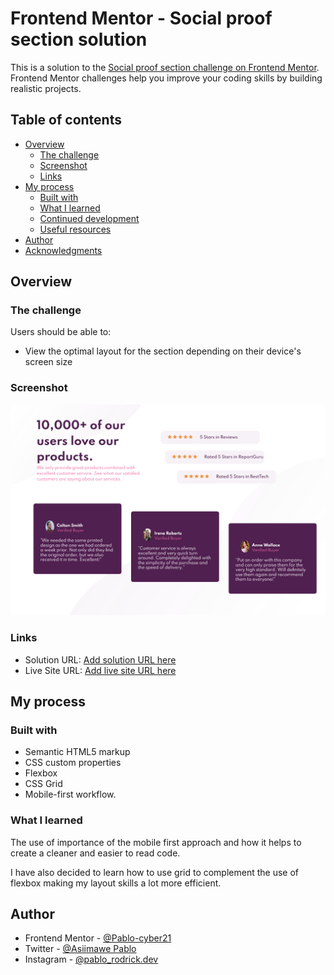 # Frontend Mentor - Social proof section solution

This is a solution to the [Social proof section challenge on Frontend Mentor](https://www.frontendmentor.io/challenges/social-proof-section-6e0qTv_bA). Frontend Mentor challenges help you improve your coding skills by building realistic projects.

## Table of contents

- [Overview](#overview)
  - [The challenge](#the-challenge)
  - [Screenshot](#screenshot)
  - [Links](#links)
- [My process](#my-process)
  - [Built with](#built-with)
  - [What I learned](#what-i-learned)
  - [Continued development](#continued-development)
  - [Useful resources](#useful-resources)
- [Author](#author)
- [Acknowledgments](#acknowledgments)

## Overview

### The challenge

Users should be able to:

- View the optimal layout for the section depending on their device's screen size

### Screenshot

![](https://github.com/Pablo-cyber21/frontend-mentor-challenges/blob/main/social-proof-section-master/social-proof-section-master/Screenshot%202021-12-20%20at%2009-28-50%20Frontend%20Mentor%20Social%20proof%20section.png)

### Links

- Solution URL: [Add solution URL here](https://your-solution-url.com)
- Live Site URL: [Add live site URL here](https://your-live-site-url.com)

## My process

### Built with

- Semantic HTML5 markup
- CSS custom properties
- Flexbox
- CSS Grid
- Mobile-first workflow.

### What I learned

The use of importance of the mobile first approach and how it helps to create a cleaner and easier to read code.

I have also decided to learn how to use grid to complement the use of flexbox making my layout skills a lot more efficient.

## Author

- Frontend Mentor - [@Pablo-cyber21](https://www.frontendmentor.io/profile/Pablo-cyber21)
- Twitter - [@Asiimawe Pablo](https://twitter.com/AsiimawePablo)
- Instagram - [@pablo_rodrick.dev](https://www.instagram.com/pablo_rodrick.dev)
